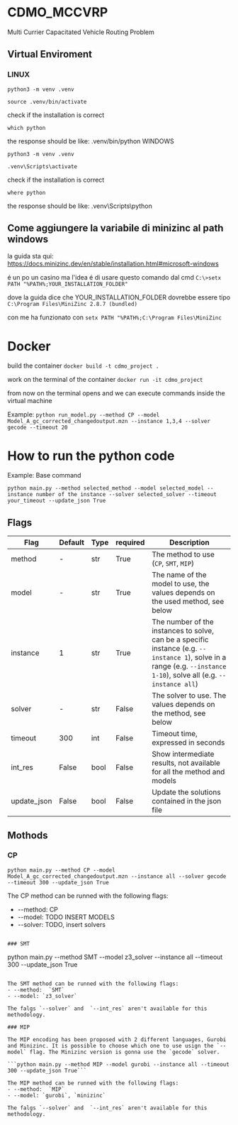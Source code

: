 # CDMO_MCCVRP
Multi Currier Capacitated Vehicle Routing Problem

## Virtual Enviroment

### LINUX

```python3 -m venv .venv```

```source .venv/bin/activate```

check if the installation is correct

```which python```

the response should be like: .venv/bin/python
WINDOWS

```python3 -m venv .venv```

```.venv\Scripts\activate```

check if the installation is correct

```where python```

the response should be like: .venv\Scripts\python

## Come aggiungere la variabile di minizinc al path windows

la guida sta qui: https://docs.minizinc.dev/en/stable/installation.html#microsoft-windows

é un po un casino ma l'idea é di usare questo comando dal cmd
```C:\>setx PATH "%PATH%;YOUR_INSTALLATION_FOLDER"```

dove la guida dice che YOUR_INSTALLATION_FOLDER dovrebbe essere tipo ```C:\Program Files\MiniZinc 2.8.7 (bundled)```

con me ha funzionato con ```setx PATH "%PATH%;C:\Program Files\MiniZinc```


# Docker

build the container
```docker build -t cdmo_project .```

work on the terminal of the container
```docker run -it cdmo_project```

from now on the terminal opens and we can execute commands inside the virtual machine

Example: 
```python run_model.py --method CP --model Model_A_gc_corrected_changedoutput.mzn --instance 1,3,4 --solver gecode --timeout 20```

# How to run the python code 

Example: Base command 

```
python main.py --method selected_method --model selected_model --instance number of the instance --solver selected_solver --timeout your_timeout --update_json True
```

## Flags
| Flag   | Default | Type | required | Description |
|--------|---------|------|----------| ----------- |
| method      | -       | str  | True     | The method to use (`CP`, `SMT`, `MIP`) |
| model       | -       | str  | True     | The name of the model to use, the values depends on the used method, see below |
| instance    | 1       | str  | True     | The number of the instances to solve, can be a specific instance (e.g. `--instance 1`), solve in a range (e.g. `--instance 1-10`), solve all (e.g. `--instance all`) |
| solver      | -       | str  | False    | The solver to use. The values depends on the method, see below |
| timeout     | 300     | int  | False    | Timeout time, expressed in seconds |   
| int_res     | False   | bool | False    | Show intermediate results, not available for all the method and models |  
| update_json | False   | bool | False    | Update the solutions contained in the json file |   

## Mothods 

### CP
```
python main.py --method CP --model Model_A_gc_corrected_changedoutput.mzn --instance all --solver gecode --timeout 300 --update_json True
``` 

The CP method can be runned with the following flags: 
- --method:  CP
- --model: TODO INSERT MODELS 
- --solver: TODO, insert solvers
```

### SMT

```
python main.py --method SMT --model z3_solver --instance all --timeout 300 --update_json True
```

The SMT method can be runned with the following flags: 
- --method:  `SMT`
- --model: `z3_solver`

The falgs `--solver` and  `--int_res` aren't available for this methodology.

### MIP 

The MIP encoding has been proposed with 2 different languages, Gurobi and Minizinc. It is possible to choose which one to use usign the `--model` flag. The Minizinc version is gonna use the `gecode` solver. 

```python main.py --method MIP --model gurobi --instance all --timeout 300 --update_json True```

The MIP method can be runned with the following flags: 
- --method:  `MIP`
- --model: `gurobi`, `minizinc`    

The falgs `--solver` and  `--int_res` aren't available for this methodology.








